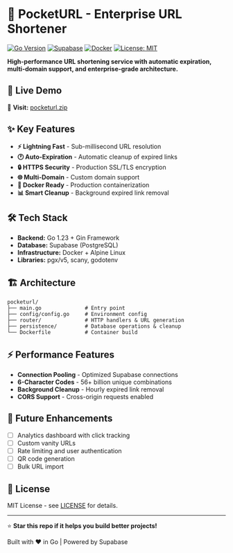 # 🚀 PocketURL - Enterprise URL Shortener

[![Go Version](https://img.shields.io/badge/Go-1.23-00ADD8?style=flat-square&logo=go)](https://golang.org/)
[![Supabase](https://img.shields.io/badge/Supabase-Database-3ECF8E?style=flat-square&logo=supabase)](https://supabase.com/)
[![Docker](https://img.shields.io/badge/Docker-Containerized-2496ED?style=flat-square&logo=docker)](https://www.docker.com/)
[![License: MIT](https://img.shields.io/badge/License-MIT-yellow.svg?style=flat-square)](https://opensource.org/licenses/MIT)

**High-performance URL shortening service with automatic expiration, multi-domain support, and enterprise-grade architecture.**

## 🌟 Live Demo

🔗 **Visit:** [pocketurl.zip](https://pocketurl.zip)

## ✨ Key Features

- **⚡ Lightning Fast** - Sub-millisecond URL resolution
- **🕐 Auto-Expiration** - Automatic cleanup of expired links
- **🔒 HTTPS Security** - Production SSL/TLS encryption
- **🌐 Multi-Domain** - Custom domain support
- **🐳 Docker Ready** - Production containerization
- **📊 Smart Cleanup** - Background expired link removal

## 🛠️ Tech Stack

- **Backend:** Go 1.23 + Gin Framework
- **Database:** Supabase (PostgreSQL)
- **Infrastructure:** Docker + Alpine Linux
- **Libraries:** pgx/v5, scany, godotenv

## 🏗️ Architecture

```
pocketurl/
├── main.go              # Entry point
├── config/config.go     # Environment config
├── router/              # HTTP handlers & URL generation
├── persistence/         # Database operations & cleanup
└── Dockerfile           # Container build
```

## ⚡ Performance Features

- **Connection Pooling** - Optimized Supabase connections
- **6-Character Codes** - 56+ billion unique combinations
- **Background Cleanup** - Hourly expired link removal
- **CORS Support** - Cross-origin requests enabled

## 🚧 Future Enhancements

- [ ] Analytics dashboard with click tracking
- [ ] Custom vanity URLs
- [ ] Rate limiting and user authentication
- [ ] QR code generation
- [ ] Bulk URL import

## 📄 License

MIT License - see [LICENSE](LICENSE) for details.

---

⭐ **Star this repo if it helps you build better projects!**

Built with ❤️ in Go | Powered by Supabase